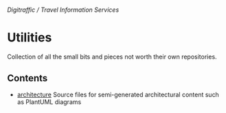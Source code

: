 ###### Digitraffic / Travel Information Services

# Utilities

Collection of all the small bits and pieces not worth their own repositories.

## Contents

 - [architecture](./architecture) Source files for semi-generated architectural content such as PlantUML diagrams

